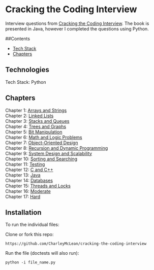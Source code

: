 # Cracking the Coding Interview

Interview questions from [Cracking the Coding Interview](https://smile.amazon.com/Cracking-Coding-Interview-Programming-Questions/dp/0984782850/ref=sr_1_1?s=books&ie=UTF8&qid=1485367607&sr=1-1&keywords=cracking+the+coding+interview).  The book is presented in Java, however I completed the questions using Python.


##Contents
* [Tech Stack](#technologies)
* [Chapters](#chapters)


## <a name="technologies"></a>Technologies
Tech Stack:  Python<br/>


## <a name="chapters"></a>Chapters
Chapter 1:  [Arrays and Strings](https://github.com/CharleyMcLean/cracking-the-coding-interview/tree/master/ch01-arrays-and-strings)<br/>
Chapter 2:  [Linked Lists](https://github.com/CharleyMcLean/cracking-the-coding-interview/tree/master/ch02-linked-lists)<br/>
Chapter 3:  [Stacks and Queues](https://github.com/CharleyMcLean/cracking-the-coding-interview/tree/master/ch03-stacks-and-queues)<br/>
Chapter 4:  [Trees and Graphs](https://github.com/CharleyMcLean/cracking-the-coding-interview/tree/master/ch04-trees-and-graphs)<br/>
Chapter 5:  [Bit Manipulation](https://github.com/CharleyMcLean/cracking-the-coding-interview/tree/master/ch05-bit-manipulation)<br/>
Chapter 6:  [Math and Logic Problems](https://github.com/CharleyMcLean/cracking-the-coding-interview/tree/master/ch06-math-and-logic-problems)<br/>
Chapter 7:  [Object-Oriented Design](https://github.com/CharleyMcLean/cracking-the-coding-interview/tree/master/ch07-object-oriented-design)<br/>
Chapter 8:  [Recursion and Dynamic Programming](https://github.com/CharleyMcLean/cracking-the-coding-interview/tree/master/ch08-recursion-and-dynamic-programming)<br/>
Chapter 9:  [System Design and Scalability](https://github.com/CharleyMcLean/cracking-the-coding-interview/tree/master/ch09-system-design-and-scalability)<br/>
Chapter 10:  [Sorting and Searching](https://github.com/CharleyMcLean/cracking-the-coding-interview/tree/master/ch10-sorting-and-searching)<br/>
Chapter 11:  [Testing](https://github.com/CharleyMcLean/cracking-the-coding-interview/tree/master/ch11-testing)<br/>
Chapter 12:  [C and C++](https://github.com/CharleyMcLean/cracking-the-coding-interview/tree/master/ch12-c-and-c-plus-plus)<br/>
Chapter 13:  [Java](https://github.com/CharleyMcLean/cracking-the-coding-interview/tree/master/ch13-java)<br/>
Chapter 14:  [Databases](https://github.com/CharleyMcLean/cracking-the-coding-interview/tree/master/ch14-databases)<br/>
Chapter 15:  [Threads and Locks](https://github.com/CharleyMcLean/cracking-the-coding-interview/tree/master/ch15-threads-and-locks)<br/>
Chapter 16:  [Moderate](https://github.com/CharleyMcLean/cracking-the-coding-interview/tree/master/ch16-moderate)<br/>
Chapter 17:  [Hard](https://github.com/CharleyMcLean/cracking-the-coding-interview/tree/master/ch17-hard)<br/>


## <a name="install"></a>Installation

To run the individual files:

Clone or fork this repo:

```
https://github.com/CharleyMcLean/cracking-the-coding-interview
```

Run the file (doctests will also run):

```
python -i file_name.py
```
